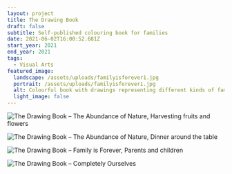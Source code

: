 ```yaml
---
layout: project
title: The Drawing Book
draft: false
subtitle: Self-published colouring book for families
date: 2021-06-02T16:00:52.681Z
start_year: 2021
end_year: 2021
tags:
  - Visual Arts
featured_image:
  landscape: /assets/uploads/familyisforever1.jpg
  portrait: /assets/uploads/familyisforever1.jpg
  alt: Colourful book with drawings representing different kinds of families
  light_image: false
---
```



![The Drawing Book  – The Abundance of Nature, Harvesting fruits and flowers](/assets/uploads/the-abundance-of-nature1.jpg "The Drawing Book  – The Abundance of Nature, Harvesting fruits and flowers")

![The Drawing Book  – The Abundance of Nature, Dinner around the table](/assets/uploads/the-abundance-of-nature2.jpg "The Drawing Book  – The Abundance of Nature, Dinner around the table")

![The Drawing Book  – Family is Forever, Parents and children](/assets/uploads/familyisforever3.jpg "The Drawing Book  – Family is Forever, Parents and children")

![The Drawing Book  – Completely Ourselves](/assets/uploads/completelyourselves.jpg "The Drawing Book  – Completely Ourselves")